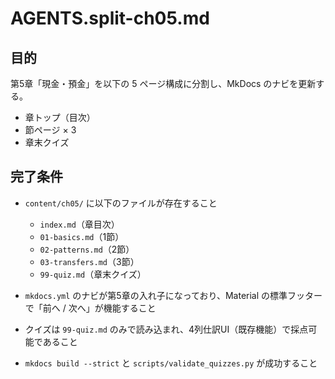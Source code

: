 # AGENTS.split-ch05.md

## 目的

第5章「現金・預金」を以下の 5 ページ構成に分割し、MkDocs のナビを更新する。

- 章トップ（目次）
- 節ページ × 3
- 章末クイズ

## 完了条件

- `content/ch05/` に以下のファイルが存在すること
  - `index.md`（章目次）
  - `01-basics.md`（1節）
  - `02-patterns.md`（2節）
  - `03-transfers.md`（3節）
  - `99-quiz.md`（章末クイズ）

- `mkdocs.yml` のナビが第5章の入れ子になっており、Material の標準フッターで「前へ / 次へ」が機能すること

- クイズは `99-quiz.md` のみで読み込まれ、4列仕訳UI（既存機能）で採点可能であること

- `mkdocs build --strict` と `scripts/validate_quizzes.py` が成功すること
